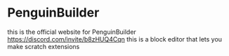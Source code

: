 # PenguinBuilder
this is the official website for PenguinBuilder
https://discord.com/invite/b8zHUQ4Cqn
this is a block editor that lets you make scratch extensions
